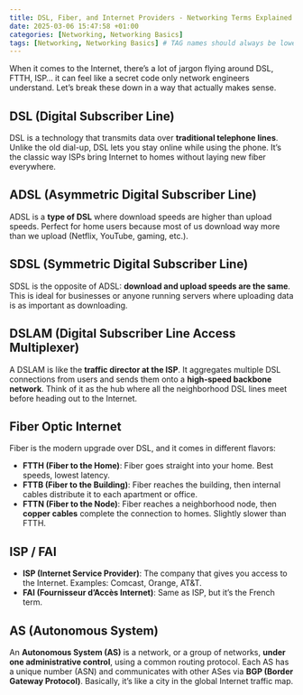 ```yaml
---
title: DSL, Fiber, and Internet Providers - Networking Terms Explained
date: 2025-03-06 15:47:58 +01:00
categories: [Networking, Networking Basics]
tags: [Networking, Networking Basics] # TAG names should always be lowercase
---
```


When it comes to the Internet, there’s a lot of jargon flying around DSL, FTTH, ISP… it can feel like a secret code only network engineers understand. Let’s break these down in a way that actually makes sense.

## DSL (Digital Subscriber Line)

DSL is a technology that transmits data over **traditional telephone lines**. Unlike the old dial-up, DSL lets you stay online while using the phone. It’s the classic way ISPs bring Internet to homes without laying new fiber everywhere.

## ADSL (Asymmetric Digital Subscriber Line)

ADSL is a **type of DSL** where download speeds are higher than upload speeds. Perfect for home users because most of us download way more than we upload (Netflix, YouTube, gaming, etc.).

## SDSL (Symmetric Digital Subscriber Line)

SDSL is the opposite of ADSL: **download and upload speeds are the same**. This is ideal for businesses or anyone running servers where uploading data is as important as downloading.

## DSLAM (Digital Subscriber Line Access Multiplexer)

A DSLAM is like the **traffic director at the ISP**. It aggregates multiple DSL connections from users and sends them onto a **high-speed backbone network**. Think of it as the hub where all the neighborhood DSL lines meet before heading out to the Internet.

## Fiber Optic Internet

Fiber is the modern upgrade over DSL, and it comes in different flavors:

* **FTTH (Fiber to the Home)**: Fiber goes straight into your home. Best speeds, lowest latency.
* **FTTB (Fiber to the Building)**: Fiber reaches the building, then internal cables distribute it to each apartment or office.
* **FTTN (Fiber to the Node)**: Fiber reaches a neighborhood node, then **copper cables** complete the connection to homes. Slightly slower than FTTH.

## ISP / FAI

* **ISP (Internet Service Provider)**: The company that gives you access to the Internet. Examples: Comcast, Orange, AT\&T.
* **FAI (Fournisseur d’Accès Internet)**: Same as ISP, but it’s the French term.

## AS (Autonomous System)

An **Autonomous System (AS)** is a network, or a group of networks, **under one administrative control**, using a common routing protocol. Each AS has a unique number (ASN) and communicates with other ASes via **BGP (Border Gateway Protocol)**. Basically, it’s like a city in the global Internet traffic map.
